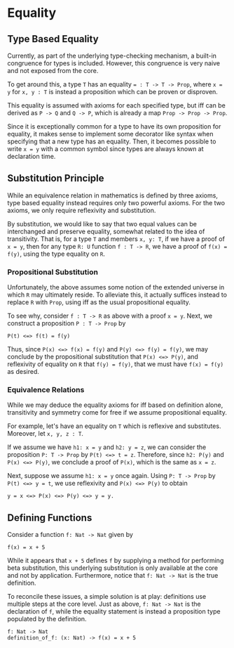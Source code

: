 # Equality

## Type Based Equality

Currently, as part of the underlying type-checking mechanism,
a built-in congruence for types is included.
However, this congruence is very naive and not exposed from the core.

To get around this, a type `T` has an equality `= : T -> T -> Prop`,
where `x = y` for `x, y : T` is instead a proposition which can be proven or disproven.

This equality is assumed with axioms for each specified type, but iff can be derived as `P -> Q` and `Q -> P`, which is already a map `Prop -> Prop -> Prop`.

Since it is exceptionally common for a type to have its own proposition for equality,
it makes sense to implement some decorator like syntax when specifying that a new type has an equality.
Then, it becomes possible to write `x = y` with a common symbol since types are always known at declaration time.

## Substitution Principle

While an equivalence relation in mathematics is defined by three axioms,
type based equality instead requires only two powerful axioms.
For the two axioms, we only require reflexivity and substitution.

By substitution, we would like to say that two equal values can be interchanged and preserve equality,
somewhat related to the idea of transitivity.
That is, for a type `T` and members `x, y: T`,
if we have a proof of `x = y`,
then for any type `R: U` function `f : T -> R`,
we have a proof of `f(x) = f(y)`, using the type equality on `R`.

### Propositional Substitution

Unfortunately, the above assumes some notion of the extended universe in which `R` may ultimately reside.
To alleviate this, it actually suffices instead to replace `R` with `Prop`,
using iff as the usual propositional equality.

To see why, consider `f : T -> R` as above with a proof `x = y`.
Next, we construct a proposition `P : T -> Prop` by

```
P(t) <=> f(t) = f(y)
```

Thus, since `P(x) <=> f(x) = f(y)` and `P(y) <=> f(y) = f(y)`,
we may conclude by the propositional substitution that `P(x) <=> P(y)`,
and reflexivity of equality on `R` that `f(y) = f(y)`,
that we must have `f(x) = f(y)` as desired.

### Equivalence Relations

While we may deduce the equality axioms for iff based on definition alone,
transitivity and symmetry come for free if we assume propositional equality.

For example, let's have an equality on `T` which is reflexive and substitutes.
Moreover, let `x, y, z : T`.

If we assume we have `h1: x = y` and `h2: y = z`,
we can consider the proposition `P: T -> Prop` by `P(t) <=> t = z`.
Therefore, since `h2: P(y)` and `P(x) <=> P(y)`, we conclude a proof of `P(x)`,
which is the same as `x = z`.

Next, suppose we assume `h1: x = y` once again.
Using `P: T -> Prop` by `P(t) <=> y = t`,
we use reflexivity and `P(x) <=> P(y)` to obtain

```
y = x <=> P(x) <=> P(y) <=> y = y.
```

## Defining Functions

Consider a function `f: Nat -> Nat` given by

```
f(x) = x + 5
```

While it appears that `x + 5` defines `f` by supplying a method for performing beta substitution,
this underlying substitution is only available at the core and not by application.
Furthermore, notice that `f: Nat -> Nat` is the true definition.

To reconcile these issues, a simple solution is at play:
definitions use multiple steps at the core level.
Just as above, `f: Nat -> Nat` is the declaration of `f`,
while the equality statement is instead a proposition type
populated by the definition.

```
f: Nat -> Nat
definition_of_f: (x: Nat) -> f(x) = x + 5
```

